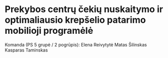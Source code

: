 # Prekybos centrų čekių nuskaitymo ir optimaliausio krepšelio patarimo mobilioji programėlė

Komanda (PS 5 grupė / 2 pogrūpis):
Elena Reivytytė
Matas Šilinskas
Kasparas Taminskas
